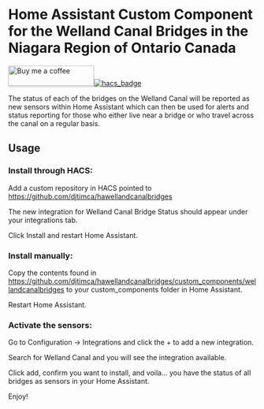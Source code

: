 # Home Assistant Custom Component for the Welland Canal Bridges in the Niagara Region of Ontario Canada

<a target="_blank" href="https://www.buymeacoffee.com/djtimca"><img src="https://www.buymeacoffee.com/assets/img/custom_images/orange_img.png" alt="Buy me a coffee" style="height: 41px !important;width: 174px !important;box-shadow: 0px 3px 2px 0px rgba(190, 190, 190, 0.5) !important;-webkit-box-shadow: 0px 3px 2px 0px rgba(190, 190, 190, 0.5) !important;"></a>[![hacs_badge](https://img.shields.io/badge/HACS-Custom-orange.svg?style=for-the-badge)](https://github.com/custom-components/hacs)

The status of each of the bridges on the Welland Canal will be reported as new sensors within Home Assistant which can then be used for alerts and status reporting for those who either live near a bridge or who travel across the canal on a regular basis.

## Usage

### Install through HACS:

Add a custom repository in HACS pointed to https://github.com/djtimca/hawellandcanalbridges

The new integration for Welland Canal Bridge Status should appear under your integrations tab.

Click Install and restart Home Assistant.

### Install manually:

Copy the contents found in https://github.com/djtimca/hawellandcanalbridges/custom_components/wellandcanalbridges to your custom_components folder in Home Assistant.

Restart Home Assistant.

### Activate the sensors:

Go to Configuration -> Integrations and click the + to add a new integration.

Search for Welland Canal and you will see the integration available.

Click add, confirm you want to install, and voila... you have the status of all bridges as sensors in your Home Assistant.

Enjoy!
